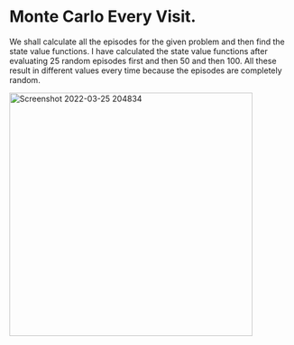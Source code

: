 # Monte Carlo Every Visit.

We shall calculate all the episodes for the given problem and then find the state value functions.
I have calculated the state value functions after evaluating 25 random episodes first and then 50 and then 100.
All these result in different values every time because the episodes are completely random.


<img width="431" alt="Screenshot 2022-03-25 204834" src="https://user-images.githubusercontent.com/102357733/160149295-f5821e3b-8abd-4767-b493-9e6e226b6eec.png">
